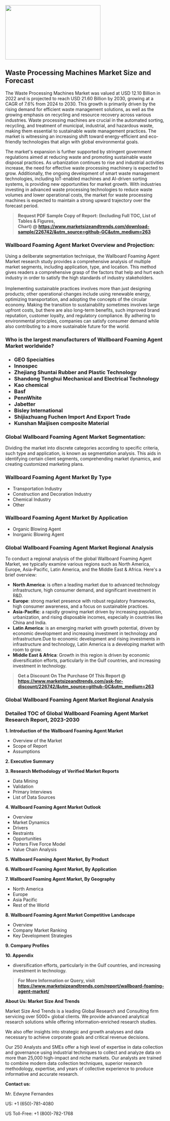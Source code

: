 <p><img class="alignnone size-medium wp-image-20088" src="https://ffe5etoiles.com/wp-content/uploads/2024/12/MST1-300x171.png" alt="" width="300" height="171" /></p><h2>Waste Processing Machines Market Size and Forecast</h2><p>The Waste Processing Machines Market was valued at USD 12.10 Billion in 2022 and is projected to reach USD 21.60 Billion by 2030, growing at a CAGR of 7.6% from 2024 to 2030. This growth is primarily driven by the rising demand for efficient waste management solutions, as well as the growing emphasis on recycling and resource recovery across various industries. Waste processing machines are crucial in the automated sorting, recycling, and treatment of municipal, industrial, and hazardous waste, making them essential to sustainable waste management practices. The market is witnessing an increasing shift toward energy-efficient and eco-friendly technologies that align with global environmental goals.</p><p>The market's expansion is further supported by stringent government regulations aimed at reducing waste and promoting sustainable waste disposal practices. As urbanization continues to rise and industrial activities increase, the need for effective waste processing machinery is expected to grow. Additionally, the ongoing development of smart waste management technologies, including IoT-enabled machines and AI-driven sorting systems, is providing new opportunities for market growth. With industries investing in advanced waste processing technologies to reduce waste volumes and lower operational costs, the market for waste processing machines is expected to maintain a strong upward trajectory over the forecast period.</p></p><blockquote id="" class=""><strong>Request PDF Sample Copy of Report: (Including Full TOC, List of Tables &amp; Figures, Chart)&nbsp;@&nbsp;<strong><a href="https://www.marketsizeandtrends.com/download-sample/226742/&utm_source=github-GC&utm_medium=263" target="_blank">https://www.marketsizeandtrends.com/download-sample/226742/&utm_source=github-GC&utm_medium=263</a></strong></strong></blockquote><h3 id="" class="">Wallboard Foaming Agent Market&nbsp;Overview and Projection:</h3><p id="" class="">Using a deliberate segmentation technique, the Wallboard Foaming Agent Market research study provides a comprehensive analysis of multiple market segments, including application, type, and location. This method gives readers a comprehensive grasp of the factors that help and hurt each industry in order to satisfy the high standards of industry stakeholders. <br /> <br />Implementing sustainable practices involves more than just designing products; other operational changes include using renewable energy, optimizing transportation, and adopting the concepts of the circular economy. Making the transition to sustainability sometimes involves large upfront costs, but there are also long-term benefits, such improved brand reputation, customer loyalty, and regulatory compliance. By adhering to environmental principles, companies can satisfy consumer demand while also contributing to a more sustainable future for the world.</p><h3 id="" class="">Who is the largest manufacturers of&nbsp;Wallboard Foaming Agent Market worldwide?</h3><h3 class=""><p><ul><li>GEO Specialties </li><li> Innospec </li><li> Zhejiang Shuntai Rubber and Plastic Technology </li><li> Shandong Tenghui Mechanical and Electrical Technology </li><li> Kao chemical </li><li> Basf </li><li> PennWhite </li><li> Jabetter </li><li> Bisley International </li><li> Shijiazhuang Fuchen Import And Export Trade </li><li> Kunshan Maijisen composite Material</li></ul></p></h3><h3 id="" class="">Global&nbsp;Wallboard Foaming Agent Market Segmentation:</h3><p id="" class="">Dividing the market into discrete categories according to specific criteria, such type and application, is known as segmentation analysis. This aids in identifying certain client segments, comprehending market dynamics, and creating customized marketing plans.</p><h3 id="" class="">Wallboard Foaming Agent Market&nbsp;By Type</h3><p><p><ul><li>Transportation Industry</li><li> Construction and Decoration Industry</li><li> Chemical Industry</li><li> Other</p></li></ul></p></p><h3 id="" class="">Wallboard Foaming Agent Market&nbsp;By Application</h3><p class=""><p><ul><li>Organic Blowing Agent</li><li> Inorganic Blowing Agent</li></ul></p></p><h3 id="" class="">Global Wallboard Foaming Agent Market Regional Analysis</h3><p id="" class="">To conduct a regional analysis of the global Wallboard Foaming Agent Market, we typically examine various regions such as North America, Europe, Asia-Pacific, Latin America, and the Middle East &amp; Africa. Here's a brief overview:</p><ul><li><strong>North America</strong>: is often a leading market due to advanced technology infrastructure, high consumer demand, and significant investment in R&amp;D.</li><li><strong>Europe</strong>: strong market presence with robust regulatory frameworks, high consumer awareness, and a focus on sustainable practices.</li><li><strong>Asia-Pacific</strong>: a rapidly growing market driven by increasing population, urbanization, and rising disposable incomes, especially in countries like China and India.</li><li><strong>Latin America</strong>: is an emerging market with growth potential, driven by economic development and increasing investment in technology and infrastructure.Due to economic development and rising investments in infrastructure and technology, Latin America is a developing market with room to grow.</li><li><strong>Middle East &amp; Africa</strong>: Growth in this region is driven by economic diversification efforts, particularly in the Gulf countries, and increasing investment in technology.</li></ul><blockquote id="" class=""><strong>Get a Discount On The Purchase Of This Report @ <strong><a href="https://www.marketsizeandtrends.com/ask-for-discount/226742/&utm_source=github-GC&utm_medium=263" target="_blank">https://www.marketsizeandtrends.com/ask-for-discount/226742/&utm_source=github-GC&utm_medium=263</a></strong></strong></blockquote><h3 id="" class="">Global Wallboard Foaming Agent Market Regional Analysis</h3><h3 id="" class="">Detailed TOC of Global Wallboard Foaming Agent Market Research Report, 2023-2030</h3><p id="" class=""><strong>1. Introduction of the Wallboard Foaming Agent Market</strong></p><ul><li>Overview of the Market</li><li>Scope of Report</li><li>Assumptions</li></ul><p id="" class=""><strong>2. Executive Summary</strong></p><p id="" class=""><strong>3. Research Methodology of Verified Market Reports</strong></p><ul><li>Data Mining</li><li>Validation</li><li>Primary Interviews</li><li>List of Data Sources</li></ul><p id="" class=""><strong>4. Wallboard Foaming Agent Market Outlook</strong></p><ul><li>Overview</li><li>Market Dynamics</li><li>Drivers</li><li>Restraints</li><li>Opportunities</li><li>Porters Five Force Model</li><li>Value Chain Analysis</li></ul><p id="" class=""><strong>5. Wallboard Foaming Agent Market, By Product</strong></p><p id="" class=""><strong>6. Wallboard Foaming Agent Market, By Application</strong></p><p id="" class=""><strong>7. Wallboard Foaming Agent Market, By Geography</strong></p><ul><li>North America</li><li>Europe</li><li>Asia Pacific</li><li>Rest of the World</li></ul><p id="" class=""><strong>8. Wallboard Foaming Agent Market Competitive Landscape</strong></p><ul><li>Overview</li><li>Company Market Ranking</li><li>Key Development Strategies</li></ul><p id="" class=""><strong>9. Company Profiles</strong></p><p id="" class=""><strong>10. Appendix</strong></p><ul><li>diversification efforts, particularly in the Gulf countries, and increasing investment in technology.</li></ul><blockquote id="" class=""><strong>For More Information or Query, visit <strong><strong><a href="https://www.marketsizeandtrends.com/report/wallboard-foaming-agent-market/" target="_blank">https://www.marketsizeandtrends.com/report/wallboard-foaming-agent-market/</a></strong></strong></strong></blockquote><p id="" class=""><strong>About Us: Market Size And Trends</strong></p><p id="" class="">Market Size And Trends is a leading Global Research and Consulting firm servicing over 5000+ global clients. We provide advanced analytical research solutions while offering information-enriched research studies.</p><p id="" class="">We also offer insights into strategic and growth analyses and data necessary to achieve corporate goals and critical revenue decisions.</p><p id="" class="">Our 250 Analysts and SMEs offer a high level of expertise in data collection and governance using industrial techniques to collect and analyze data on more than 25,000 high-impact and niche markets. Our analysts are trained to combine modern data collection techniques, superior research methodology, expertise, and years of collective experience to produce informative and accurate research.</p><p id="" class=""><strong>Contact us:</strong></p><p id="" class="">Mr. Edwyne Fernandes</p><p id="" class="">US: +1 (650)-781-4080</p><p id="" class="">US Toll-Free: +1 (800)-782-1768</p>
